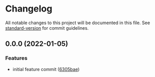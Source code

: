 # Changelog

All notable changes to this project will be documented in this file. See [standard-version](https://github.com/conventional-changelog/standard-version) for commit guidelines.

## 0.0.0 (2022-01-05)


### Features

* initial feature commit ([6305bae](https://github.com/mokkapps/changelog-generator-demo/commits/6305baeff6c9e8b4419d6d4206dcfaa7f274a77f))
